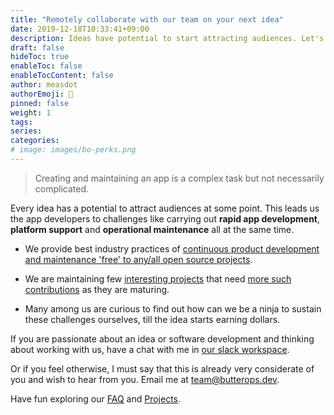 ```yaml
---
title: "Remotely collaborate with our team on your next idea"
date: 2019-12-18T10:33:41+09:00
description: Ideas have potential to start attracting audiences. Let's modernize our app development and be ready for that.
draft: false
hideToc: true
enableToc: false
enableTocContent: false
author: measdot
authorEmoji: 🎅
pinned: false
weight: 1
tags:
series:
categories:
# image: images/bo-perks.png
---
```

> Creating and maintaining an app is a complex task but not necessarily complicated.

Every idea has a potential to attract audiences at some point. This leads us the app developers to challenges like carrying out **rapid app development**, **platform support** and **operational maintenance** all at the same time.

- We provide best industry practices of [continuous product development and maintenance 'free' to any/all open source projects](/features/what-we-create).

- We are maintaining few [interesting projects](/) that need [more such contributions](/) as they are maturing.

- Many among us are curious to find out how can we be a ninja to sustain these challenges ourselves, till the idea starts earning dollars.

If you are passionate about an idea or software development and thinking about working with us, have a chat with me in [our slack workspace](/).

Or if you feel otherwise, I must say that this is already very considerate of you and wish to hear from you. Email me at team@butterops.dev.

Have fun exploring our [FAQ](/) and [Projects](/).
